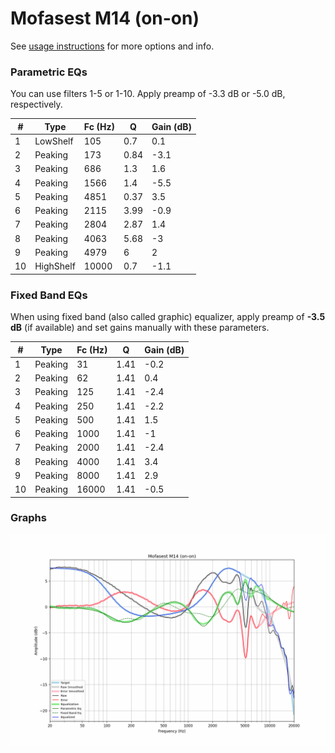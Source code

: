 # Mofasest M14 (on-on)
See [usage instructions](https://github.com/jaakkopasanen/AutoEq#usage) for more options and info.

### Parametric EQs
You can use filters 1-5 or 1-10. Apply preamp of -3.3 dB or -5.0 dB, respectively.

|   # | Type      |   Fc (Hz) |    Q |   Gain (dB) |
|-----|-----------|-----------|------|-------------|
|   1 | LowShelf  |       105 | 0.7  |         0.1 |
|   2 | Peaking   |       173 | 0.84 |        -3.1 |
|   3 | Peaking   |       686 | 1.3  |         1.6 |
|   4 | Peaking   |      1566 | 1.4  |        -5.5 |
|   5 | Peaking   |      4851 | 0.37 |         3.5 |
|   6 | Peaking   |      2115 | 3.99 |        -0.9 |
|   7 | Peaking   |      2804 | 2.87 |         1.4 |
|   8 | Peaking   |      4063 | 5.68 |        -3   |
|   9 | Peaking   |      4979 | 6    |         2   |
|  10 | HighShelf |     10000 | 0.7  |        -1.1 |

### Fixed Band EQs
When using fixed band (also called graphic) equalizer, apply preamp of **-3.5 dB** (if available) and set gains manually with these parameters.

|   # | Type    |   Fc (Hz) |    Q |   Gain (dB) |
|-----|---------|-----------|------|-------------|
|   1 | Peaking |        31 | 1.41 |        -0.2 |
|   2 | Peaking |        62 | 1.41 |         0.4 |
|   3 | Peaking |       125 | 1.41 |        -2.4 |
|   4 | Peaking |       250 | 1.41 |        -2.2 |
|   5 | Peaking |       500 | 1.41 |         1.5 |
|   6 | Peaking |      1000 | 1.41 |        -1   |
|   7 | Peaking |      2000 | 1.41 |        -2.4 |
|   8 | Peaking |      4000 | 1.41 |         3.4 |
|   9 | Peaking |      8000 | 1.41 |         2.9 |
|  10 | Peaking |     16000 | 1.41 |        -0.5 |

### Graphs
![](./Mofasest%20M14%20(on-on).png)
